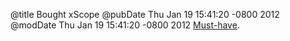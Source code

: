 @title Bought xScope
@pubDate Thu Jan 19 15:41:20 -0800 2012
@modDate Thu Jan 19 15:41:20 -0800 2012
<a href="http://itunes.apple.com/us/app/xscope/id447661441?mt=12">Must-have</a>.
